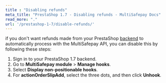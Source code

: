 ```yaml
---
title : "Disabling refunds"
meta_title: "PrestaShop 1.7 - Disabling refunds - MultiSafepay Docs"
read_more: "."
url: '/prestashop-1-7/disable-refunds/'
---
```


if you don't want refunds made from your PrestaShop [backend](/glossaries/multisafepay-glossary/#backend) to automatically process with the MultiSafepay API, you can disable this by following these steps:

1. Sign in to your PrestaShop 1.7 backend.
2. Go to **MultiSafepay module** > **Manage hooks**.
3. Select **Display non-positionable hooks**.
4. For **actionOrderSlipAdd**, select the three dots, and then click **Unhook**.
